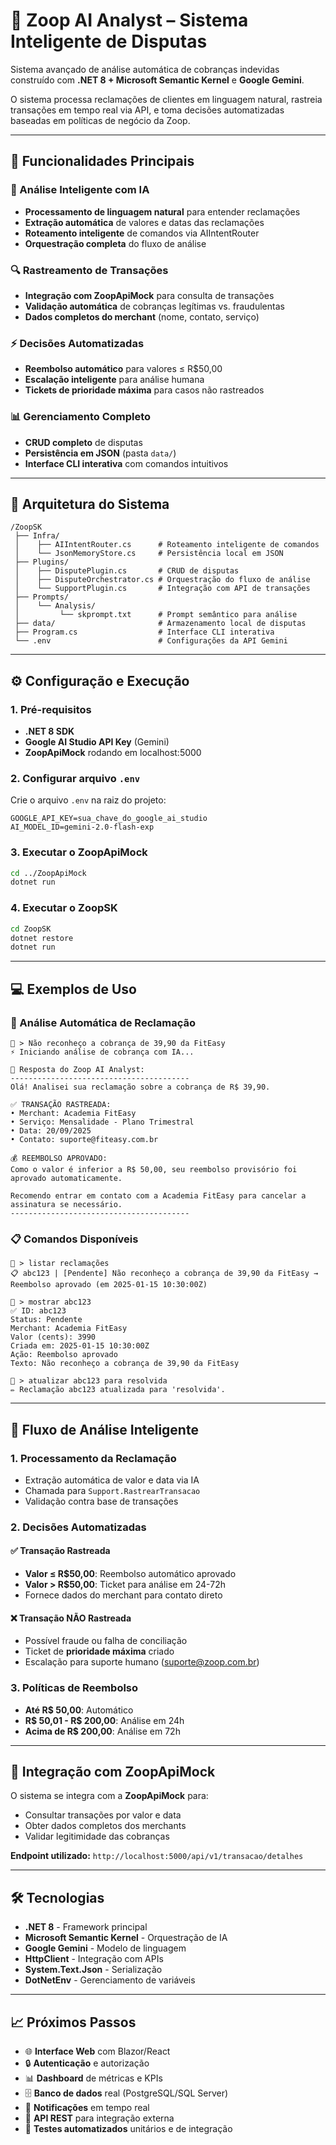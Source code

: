 # 🤖 Zoop AI Analyst – Sistema Inteligente de Disputas

Sistema avançado de análise automática de cobranças indevidas construído com **.NET 8 + Microsoft Semantic Kernel** e **Google Gemini**.

O sistema processa reclamações de clientes em linguagem natural, rastreia transações em tempo real via API, e toma decisões automatizadas baseadas em políticas de negócio da Zoop.

---

## 🚀 Funcionalidades Principais

### 🧠 Análise Inteligente com IA
- **Processamento de linguagem natural** para entender reclamações
- **Extração automática** de valores e datas das reclamações
- **Roteamento inteligente** de comandos via AIIntentRouter
- **Orquestração completa** do fluxo de análise

### 🔍 Rastreamento de Transações
- **Integração com ZoopApiMock** para consulta de transações
- **Validação automática** de cobranças legítimas vs. fraudulentas
- **Dados completos do merchant** (nome, contato, serviço)

### ⚡ Decisões Automatizadas
- **Reembolso automático** para valores ≤ R$50,00
- **Escalação inteligente** para análise humana
- **Tickets de prioridade máxima** para casos não rastreados

### 📊 Gerenciamento Completo
- **CRUD completo** de disputas
- **Persistência em JSON** (pasta `data/`)
- **Interface CLI interativa** com comandos intuitivos

---

## 📂 Arquitetura do Sistema

```
/ZoopSK
 ├── Infra/
 │    ├── AIIntentRouter.cs      # Roteamento inteligente de comandos
 │    └── JsonMemoryStore.cs     # Persistência local em JSON
 ├── Plugins/
 │    ├── DisputePlugin.cs       # CRUD de disputas
 │    ├── DisputeOrchestrator.cs # Orquestração do fluxo de análise
 │    └── SupportPlugin.cs       # Integração com API de transações
 ├── Prompts/
 │    └── Analysis/
 │         └── skprompt.txt      # Prompt semântico para análise
 ├── data/                       # Armazenamento local de disputas
 ├── Program.cs                  # Interface CLI interativa
 └── .env                        # Configurações da API Gemini
```



---

## ⚙️ Configuração e Execução

### 1. Pré-requisitos
- **.NET 8 SDK**
- **Google AI Studio API Key** (Gemini)
- **ZoopApiMock** rodando em localhost:5000

### 2. Configurar arquivo `.env`

Crie o arquivo `.env` na raiz do projeto:

```env
GOOGLE_API_KEY=sua_chave_do_google_ai_studio
AI_MODEL_ID=gemini-2.0-flash-exp
```

### 3. Executar o ZoopApiMock

```bash
cd ../ZoopApiMock
dotnet run
```

### 4. Executar o ZoopSK

```bash
cd ZoopSK
dotnet restore
dotnet run
```

---

## 💻 Exemplos de Uso

### 🎯 Análise Automática de Reclamação

```
💬 > Não reconheço a cobrança de 39,90 da FitEasy
⚡ Iniciando análise de cobrança com IA...

🤖 Resposta do Zoop AI Analyst:
----------------------------------------
Olá! Analisei sua reclamação sobre a cobrança de R$ 39,90.

✅ TRANSAÇÃO RASTREADA:
• Merchant: Academia FitEasy
• Serviço: Mensalidade - Plano Trimestral
• Data: 20/09/2025
• Contato: suporte@fiteasy.com.br

💰 REEMBOLSO APROVADO:
Como o valor é inferior a R$ 50,00, seu reembolso provisório foi aprovado automaticamente.

Recomendo entrar em contato com a Academia FitEasy para cancelar a assinatura se necessário.
----------------------------------------
```

### 📋 Comandos Disponíveis

```
💬 > listar reclamações
📋 abc123 | [Pendente] Não reconheço a cobrança de 39,90 da FitEasy → Reembolso aprovado (em 2025-01-15 10:30:00Z)

💬 > mostrar abc123
✅ ID: abc123
Status: Pendente
Merchant: Academia FitEasy
Valor (cents): 3990
Criada em: 2025-01-15 10:30:00Z
Ação: Reembolso aprovado
Texto: Não reconheço a cobrança de 39,90 da FitEasy

💬 > atualizar abc123 para resolvida
✏️ Reclamação abc123 atualizada para 'resolvida'.
```

---

## 🎯 Fluxo de Análise Inteligente

### 1. **Processamento da Reclamação**
- Extração automática de valor e data via IA
- Chamada para `Support.RastrearTransacao`
- Validação contra base de transações

### 2. **Decisões Automatizadas**

#### ✅ **Transação Rastreada**
- **Valor ≤ R$50,00**: Reembolso automático aprovado
- **Valor > R$50,00**: Ticket para análise em 24-72h
- Fornece dados do merchant para contato direto

#### ❌ **Transação NÃO Rastreada**
- Possível fraude ou falha de conciliação
- Ticket de **prioridade máxima** criado
- Escalação para suporte humano (suporte@zoop.com.br)

### 3. **Políticas de Reembolso**
- **Até R$ 50,00**: Automático
- **R$ 50,01 - R$ 200,00**: Análise em 24h
- **Acima de R$ 200,00**: Análise em 72h

---

## 🔗 Integração com ZoopApiMock

O sistema se integra com a **ZoopApiMock** para:
- Consultar transações por valor e data
- Obter dados completos dos merchants
- Validar legitimidade das cobranças

**Endpoint utilizado:** `http://localhost:5000/api/v1/transacao/detalhes`

---

## 🛠️ Tecnologias

- **.NET 8** - Framework principal
- **Microsoft Semantic Kernel** - Orquestração de IA
- **Google Gemini** - Modelo de linguagem
- **HttpClient** - Integração com APIs
- **System.Text.Json** - Serialização
- **DotNetEnv** - Gerenciamento de variáveis

---

## 📈 Próximos Passos

- 🌐 **Interface Web** com Blazor/React
- 🔒 **Autenticação** e autorização
- 📊 **Dashboard** de métricas e KPIs
- 🗄️ **Banco de dados** real (PostgreSQL/SQL Server)
- 🔔 **Notificações** em tempo real
- 📱 **API REST** para integração externa
- 🧪 **Testes automatizados** unitários e de integração